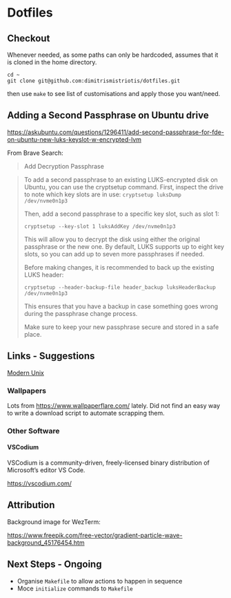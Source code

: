 # Dotfiles

## Checkout

Whenever needed, as some paths can only be hardcoded, assumes that it is cloned in the home directory.

```shell
cd ~
git clone git@github.com:dimitrismistriotis/dotfiles.git
```

then use `make` to see list of customisations and apply those you want/need.

## Adding a Second Passphrase on Ubuntu drive

<https://askubuntu.com/questions/1296411/add-second-passphrase-for-fde-on-ubuntu-new-luks-keyslot-w-encrypted-lvm>

From Brave Search:

> Add Decryption Passphrase

> To add a second passphrase to an existing LUKS-encrypted disk on Ubuntu, you can use the cryptsetup command. First, inspect the drive to note which key slots are in use:
> `cryptsetup luksDump /dev/nvme0n1p3`
>
> Then, add a second passphrase to a specific key slot, such as slot 1:
>
> `cryptsetup --key-slot 1 luksAddKey /dev/nvme0n1p3`
>
> This will allow you to decrypt the disk using either the original passphrase or the new one. By default, LUKS supports up to eight key slots, so you can add up to seven more passphrases if needed.
>
> Before making changes, it is recommended to back up the existing LUKS header:
>
> `cryptsetup --header-backup-file header_backup luksHeaderBackup /dev/nvme0n1p3`
>
> This ensures that you have a backup in case something goes wrong during the passphrase change process.
>
> Make sure to keep your new passphrase secure and stored in a safe place.


## Links - Suggestions

[Modern Unix](https://github.com/ibraheemdev/modern-unix)

### Wallpapers

Lots from <https://www.wallpaperflare.com/> lately.
Did not find an easy way to write a download script to automate scrapping them.

### Other Software

#### VSCodium

VSCodium is a community-driven, freely-licensed binary distribution of Microsoft’s editor VS Code.

<https://vscodium.com/>

## Attribution

Background image for WezTerm:

<https://www.freepik.com/free-vector/gradient-particle-wave-background_45176454.htm>

## Next Steps - Ongoing

- Organise `Makefile` to allow actions to happen in sequence
- Moce `initialize` commands to `Makefile`
